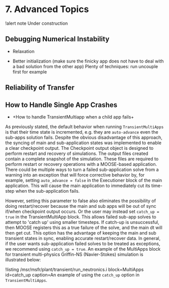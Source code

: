 # 7. Advanced Topics

!alert note
Under construction

## Debugging Numerical Instability

- Relaxation

- Better initialization (make sure the finicky app does not have to deal with a bad solution from the other app) Plenty of techniques: run uncouple first for example

## Reliability of Transfer

## How to Handle Single App Crashes

- +How to handle TransientMultiapp when a child app fails+

As previously stated, the default behavior when running `TransientMultiApps` is that their time state is incremented, e.g. they are `auto-advance` even the sub-apps solution fails. Despite the obvious disadvantage of this approach, the syncing of main and sub-application states was implemented to enable a clear checkpoint output. The Checkpoint output object is designed to perform restart and recovery of simulations. The output files created contain a complete snapshot of the simulation. These files are required to perform restart or recovery operations with a MOOSE-based application. There could be multiple ways to turn a failed sub-application solve from a warning into an exception that will force corrective behavior by, for example, setting `auto_advance = false` in the Executioner block of the main application. This will cause the main application to immediately cut its time-step when the sub-application fails.

However, setting this parameter to false also eliminates the possibility of doing restart/recover because the main and sub apps will be out of sync if/when checkpoint output occurs. Or the user may instead set `catch_up = true` in the TransientMultiApp block. This allows failed sub-app solves to attempt to 'catch up' using smaller timesteps. If catch-up is unsuccessful, then MOOSE registers this as a true failure of the solve, and the main dt will then get cut. This option has the advantage of keeping the main and sub transient states in sync, enabling accurate restart/recover data. In general, if the user wants sub-application failed solves to be treated as exceptions, we recommend using `catch_up = true`. An example of the MultiApps block for transient multi-physics Griffin-NS (Navier-Stokes) simulation is illustrated below:

!listing /msr/msfr/plant/transient/run_neutronics.i
         block=MultiApps
         id=catch_up
         caption=An example of using the `catch_up` option in `TransientMultiApps`.
